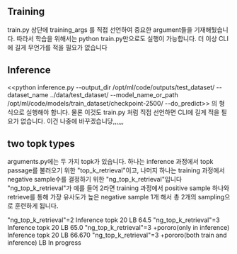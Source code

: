 ## Training
train.py 상단에 training_args 를 직접 선언하여 중요한 argument들을 기재해뒀습니다. 따라서 학습을 위해서는 python train.py만으로도 실행이 가능합니다. 더 이상 CLI에 길게 무언가를 적을 필요가 없습니다

## Inference
<<python inference.py --output_dir /opt/ml/code/outputs/test_dataset/ --dataset_name ../data/test_dataset/ --model_name_or_path /opt/ml/code/models/train_dataset/checkpoint-2500/ --do_predict>>
의 형식으로 실행해야 합니다. 물론 이것도 train.py 처럼 직접 선언하면 CLI에 길게 적을 필요가 없습니다. 이건 나중에 바꾸겠습니당,,,,,,

## two topk types
arguments.py에는 두 가지 topk가 있습니다. 하나는 inference 과정에서 topk passage를 불러오기 위한 "top_k_retrieval"이고, 나머지 하나는 training 과정에서 negative sample수를 결정하기 위한 "ng_top_k_retrieval"입니다
"ng_top_k_retrieval"가 예를 들어 2라면 training 과정에서 positive sample 하나와 retrieve를 통해 가장 유사도가 높은 negative sample 1개 해서 총 2개의 sampling으로 훈련하게 됩니다.

"ng_top_k_retrieval"=2 Inference topk 20 LB 64.5
"ng_top_k_retrieval"=3 Inference topk 20 LB 65.0
"ng_top_k_retrieval"=3 +pororo(only in inference) Inference topk 20 LB 66.670 
"ng_top_k_retrieval"=3 +pororo(both train and inference) LB In progress 



